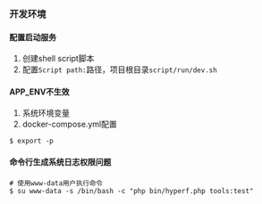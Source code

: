 ### 开发环境

#### 配置启动服务

1. 创建shell script脚本
2. 配置`Script path:`路径，项目根目录`script/run/dev.sh`


#### APP_ENV不生效

1. 系统环境变量
2. docker-compose.yml配置

```shell script
$ export -p
```

#### 命令行生成系统日志权限问题

```shell script
# 使用www-data用户执行命令
$ su www-data -s /bin/bash -c "php bin/hyperf.php tools:test"
```

